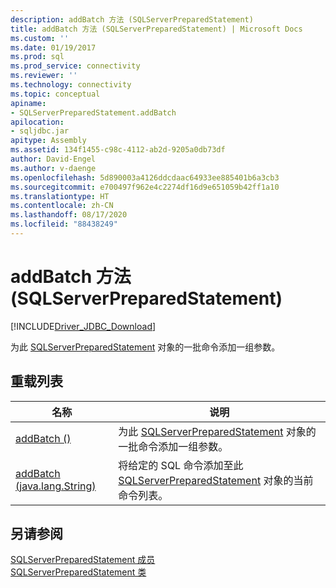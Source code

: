 ```yaml
---
description: addBatch 方法 (SQLServerPreparedStatement)
title: addBatch 方法 (SQLServerPreparedStatement) | Microsoft Docs
ms.custom: ''
ms.date: 01/19/2017
ms.prod: sql
ms.prod_service: connectivity
ms.reviewer: ''
ms.technology: connectivity
ms.topic: conceptual
apiname:
- SQLServerPreparedStatement.addBatch
apilocation:
- sqljdbc.jar
apitype: Assembly
ms.assetid: 134f1455-c98c-4112-ab2d-9205a0db73df
author: David-Engel
ms.author: v-daenge
ms.openlocfilehash: 5d890003a4126ddcdaac64933ee885401b6a3cb3
ms.sourcegitcommit: e700497f962e4c2274df16d9e651059b42ff1a10
ms.translationtype: HT
ms.contentlocale: zh-CN
ms.lasthandoff: 08/17/2020
ms.locfileid: "88438249"
---
```

# <a name="addbatch-method-sqlserverpreparedstatement"></a>addBatch 方法 (SQLServerPreparedStatement)
[!INCLUDE[Driver_JDBC_Download](../../../includes/driver_jdbc_download.md)]

  为此 [SQLServerPreparedStatement](../../../connect/jdbc/reference/sqlserverpreparedstatement-class.md) 对象的一批命令添加一组参数。  
  
## <a name="overload-list"></a>重载列表  
  
|名称|说明|  
|----------|-----------------|  
|[addBatch ()](../../../connect/jdbc/reference/addbatch-method.md)|为此 [SQLServerPreparedStatement](../../../connect/jdbc/reference/sqlserverpreparedstatement-class.md) 对象的一批命令添加一组参数。|  
|[addBatch (java.lang.String)](../../../connect/jdbc/reference/addbatch-method-java-lang-string.md)|将给定的 SQL 命令添加至此 [SQLServerPreparedStatement](../../../connect/jdbc/reference/sqlserverpreparedstatement-class.md) 对象的当前命令列表。|  
  
## <a name="see-also"></a>另请参阅  
 [SQLServerPreparedStatement 成员](../../../connect/jdbc/reference/sqlserverpreparedstatement-members.md)   
 [SQLServerPreparedStatement 类](../../../connect/jdbc/reference/sqlserverpreparedstatement-class.md)  
  
  
